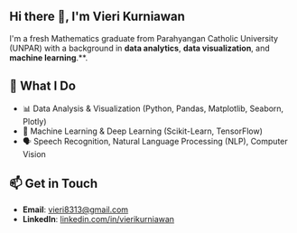 ## Hi there 👋, I'm Vieri Kurniawan 
I'm a fresh Mathematics graduate from Parahyangan Catholic University (UNPAR) with a background in **data analytics**, **data visualization**, and **machine learning**.**.

## 🚀 What I Do  
- 📊 Data Analysis & Visualization (Python, Pandas, Matplotlib, Seaborn, Plotly)  
- 🤖 Machine Learning & Deep Learning (Scikit-Learn, TensorFlow)  
- 🗣️ Speech Recognition, Natural Language Processing (NLP), Computer Vision

## 📫 Get in Touch  
- **Email**: vieri8313@gmail.com  
- **LinkedIn**: [linkedin.com/in/vierikurniawan](https://www.linkedin.com/in/vierikurniawan)
